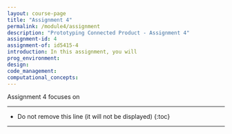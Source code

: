 ```yaml
---
layout: course-page
title: "Assignment 4"
permalink: /module4/assignment
description: "Prototyping Connected Product - Assignment 4"
assignment-id: 4
assignment-of: id5415-4
introduction: In this assignment, you will
prog_environment: 
design: 
code_management: 
computational_concepts: 
---
```



Assignment 4 focuses on 


---

* Do not remove this line (it will not be displayed)
{:toc}

---